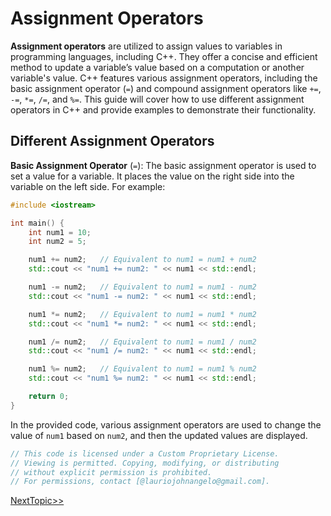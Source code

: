 # Assignment Operators
**Assignment operators** are utilized to assign values to variables in programming languages, including C++. They offer a concise and efficient method to update a variable’s value based on a computation or another variable's value. C++ features various assignment operators, including the basic assignment operator (`=`) and compound assignment operators like `+=`, `-=`, `*=`, `/=`, and `%=`. This guide will cover how to use different assignment operators in C++ and provide examples to demonstrate their functionality.

## Different Assignment Operators
**Basic Assignment Operator** (`=`): The basic assignment operator is used to set a value for a variable. It places the value on the right side into the variable on the left side. For example:
```cpp
#include <iostream>

int main() {
	int num1 = 10;
	int num2 = 5;

	num1 += num2;   // Equivalent to num1 = num1 + num2
	std::cout << "num1 += num2: " << num1 << std::endl;

	num1 -= num2;   // Equivalent to num1 = num1 - num2
	std::cout << "num1 -= num2: " << num1 << std::endl;

	num1 *= num2;   // Equivalent to num1 = num1 * num2
	std::cout << "num1 *= num2: " << num1 << std::endl;

	num1 /= num2;   // Equivalent to num1 = num1 / num2
	std::cout << "num1 /= num2: " << num1 << std::endl;

	num1 %= num2;   // Equivalent to num1 = num1 % num2
	std::cout << "num1 %= num2: " << num1 << std::endl;

	return 0;
}
```
In the provided code, various assignment operators are used to change the value of `num1` based on `num2`, and then the updated values are displayed.

```cpp
// This code is licensed under a Custom Proprietary License.
// Viewing is permitted. Copying, modifying, or distributing
// without explicit permission is prohibited.
// For permissions, contact [@lauriojohnangelo@gmail.com].
```

[NextTopic>>](./Topic03.md)
